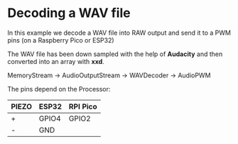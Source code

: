 # Decoding a WAV file

In this example we decode a WAV file into RAW output and send it to a PWM pins (on a Raspberry Pico or ESP32)

The WAV file has been down sampled with the help of __Audacity__ and then converted into an array with __xxd__. 

MemoryStream -> AudioOutputStream -> WAVDecoder -> AudioPWM

The pins depend on the Processor:

| PIEZO   |  ESP32         | RPI Pico        | 
| --------| ---------------|-----------------|
| +       |  GPIO4         | GPIO2           |
| -       |  GND           |                 |



